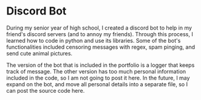# Discord Bot
During my senior year of high school, I created a discord bot to help in my friend's discord servers (and to annoy my friends). Through this process, I learned how to code in python and use its libraries. Some of the bot's functionalities included censoring messages with regex, spam pinging, and send cute animal pictures. 

The version of the bot that is included in the portfolio is a logger that keeps track of message. The other version has too much personal information included in the code, so I am not going to post it here. In the future, I may expand on the bot, and move all personal details into a separate file, so I can post the source code here. 